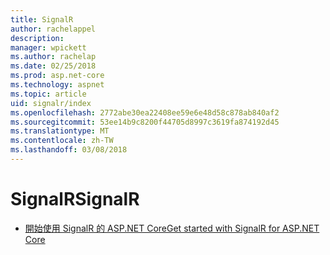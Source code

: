 ```yaml
---
title: SignalR
author: rachelappel
description: 
manager: wpickett
ms.author: rachelap
ms.date: 02/25/2018
ms.prod: asp.net-core
ms.technology: aspnet
ms.topic: article
uid: signalr/index
ms.openlocfilehash: 2772abe30ea22408ee59e6e48d58c878ab840af2
ms.sourcegitcommit: 53ee14b9c8200f44705d8997c3619fa874192d45
ms.translationtype: MT
ms.contentlocale: zh-TW
ms.lasthandoff: 03/08/2018
---
```

# <a name="signalr"></a><span data-ttu-id="37e51-102">SignalR</span><span class="sxs-lookup"><span data-stu-id="37e51-102">SignalR</span></span>

* [<span data-ttu-id="37e51-103">開始使用 SignalR 的 ASP.NET Core</span><span class="sxs-lookup"><span data-stu-id="37e51-103">Get started with SignalR for ASP.NET Core</span></span>](get-started-signalr-core.md)